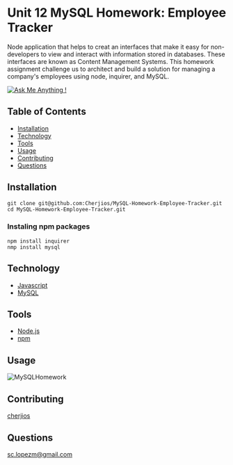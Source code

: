# Unit 12 MySQL Homework: Employee Tracker
 Node application that helps to creat an interfaces that make it easy for non-developers to view and interact with information stored in databases. These interfaces are known as Content Management Systems. This homework assignment challenge us to architect and build a solution for managing a company's employees using node, inquirer, and MySQL.

[![Ask Me Anything !](https://img.shields.io/badge/Ask%20me-anything-1abc9c.svg)](https://GitHub.com/Naereen/ama)

## Table of Contents
- [Installation](#Installation)
- [Technology](#Technology)
- [Tools](#Tools)
- [Usage](#Usage)
- [Contributing](#Contributing)
- [Questions](#Questions)

## Installation
```
git clone git@github.com:Cherjios/MySQL-Homework-Employee-Tracker.git
cd MySQL-Homework-Employee-Tracker.git
```
### Instaling npm packages 
```
npm install inquirer
nmp install mysql
```

## Technology
* [Javascript](https://developer.mozilla.org/en-US/docs/Web/)
* [MySQL](https://www.mysql.com/)

## Tools
* [Node.js](https://nodejs.org/en/)
* [npm](https://www.npmjs.com/)

## Usage
![MySQLHomework](MySQLHomework.gif)

## Contributing
[cherjios](https://github.com/cherjios)

## Questions
 sc.lopezm@gmail.com